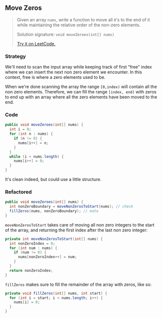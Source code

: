 ## Move Zeros

>Given an array `nums`, write a function to move all `0`'s to the end of it while maintaining the relative order of the non-zero elements.
>
>Solution signature: `void moveZeroes(int[] nums) `
>
>[Try it on LeetCode.](https://leetcode.com/problems/move-zeroes/)



### Strategy

We'll need to scan the input array while keeping track of first "free" index where we can insert the next non zero element we encounter. In this context, free is where a zero elements used to be.

When we're done scanning the array the range `[0,index)` will contain all the non zero elements. Therefore, we can fill the range `[index, end)` with zeros to end up with an array where all the zero elements have been moved to the end.



### Code

```java
public void moveZeroes(int[] nums) {
  int i = 0;
  for (int n : nums) {
    if (n != 0) {
      nums[i++] = n;
    }	         
  }
  while (i < nums.length) {
    nums[i++] = 0;
  }
}
```

It's clean indeed, but could use a little structure.



### Refactored

```java
public void moveZeroes(int[] nums) {  
  int nonZeroBoundary = moveNonZerosToStart(nums); // check
  fillZeros(nums, nonZeroBoundary); // mate
}
```

`moveNonZerosToStart` takes care of moving all non zero integers to the start of the array, and returning the first index after the last non zero integer:

```java
private int moveNonZerosToStart(int[] nums) {
  int nonZeroIndex = 0;
  for (int num : nums) {
    if (num != 0) {
      nums[nonZeroIndex++] = num;
    }
  }
  return nonZeroIndex;
}
```

`fillZeros` makes sure to fill the remainder of the array with zeros, like so:

```java
private void fillZeros(int[] nums, int start) {
  for (int i = start; i < nums.length; i++) {
    nums[i] = 0;
  }
}
```

